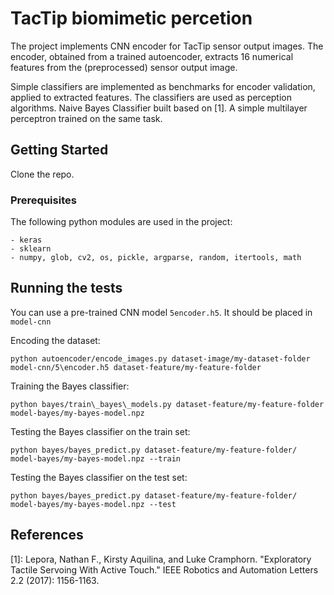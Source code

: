 # TacTip biomimetic percetion

The project implements CNN encoder for TacTip sensor output images. The encoder, obtained from a trained autoencoder, extracts 16 numerical features from the (preprocessed) sensor output image. 

Simple classifiers are implemented as benchmarks for encoder validation, applied to extracted features. The classifiers are used as perception algorithms. Naive Bayes Classifier built based on [1]. A simple multilayer perceptron trained on the same task.


## Getting Started

Clone the repo.

### Prerequisites

The following python modules are used in the project:

    - keras
    - sklearn
    - numpy, glob, cv2, os, pickle, argparse, random, itertools, math



## Running the tests

You can use a pre-trained CNN model ```5encoder.h5```. It should be placed in ```model-cnn```

Encoding the dataset:

```
python autoencoder/encode_images.py dataset-image/my-dataset-folder model-cnn/5\encoder.h5 dataset-feature/my-feature-folder
```

Training the Bayes classifier:

```
python bayes/train\_bayes\_models.py dataset-feature/my-feature-folder model-bayes/my-bayes-model.npz
```

Testing the Bayes classifier on the train set:

```
python bayes/bayes_predict.py dataset-feature/my-feature-folder/ model-bayes/my-bayes-model.npz --train
```

Testing the Bayes classifier on the test set:

```
python bayes/bayes_predict.py dataset-feature/my-feature-folder/ model-bayes/my-bayes-model.npz --test
```

## References

[1]: Lepora, Nathan F., Kirsty Aquilina, and Luke Cramphorn. "Exploratory Tactile Servoing With Active Touch." IEEE Robotics and Automation Letters 2.2 (2017): 1156-1163.
